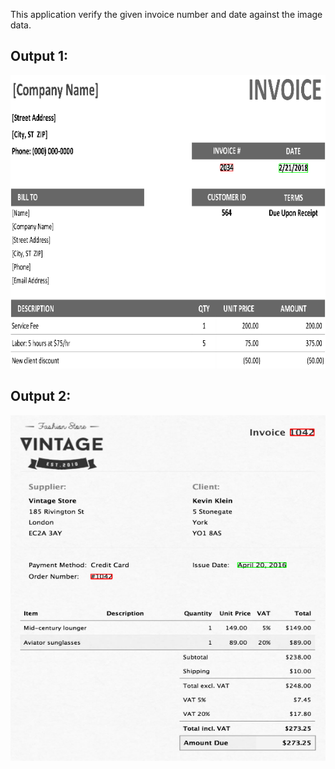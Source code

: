 This application verify the given invoice number and date against the image data.

## Output 1:
![result 1](https://github.com/balajib5497/Data_Verification/blob/master/images/1.PNG)

## Output 2:
![result 2](https://github.com/balajib5497/Data_Verification/blob/master/images/10.PNG)

